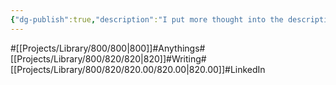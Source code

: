 ```yaml
---
{"dg-publish":true,"description":"I put more thought into the description than I thought I would. I didn't know whether to categorize the subcategories by platform as mentioned or by the topic of the post. However, since the subcategory is for historical purposes, and I already categorized it in the library, I thought it would be too dizzying to categorize it once more, so I just moved the subcategory to the platform..","permalink":"/projects/library/800/820/820-00/820-00/","dgPassFrontmatter":true,"noteIcon":"0","created":"2024-04-29T17:34:33.227+09:00","updated":"2024-06-20T03:49:43.365+09:00"}
---
```


#[[Projects/Library/800/800\|800]]#Anythings#[[Projects/Library/800/820/820\|820]]#Writing#[[Projects/Library/800/820/820.00/820.00\|820.00]]#LinkedIn